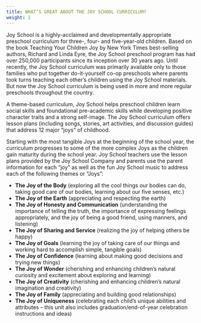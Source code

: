 ```yaml
---
title: WHAT’S GREAT ABOUT THE JOY SCHOOL CURRICULUM?
weight: 1
---
```

Joy School is a highly-acclaimed and developmentally appropriate preschool curriculum for three-, four- and five-year-old children. Based on the book Teaching Your Children Joy by New York Times best-selling authors, Richard and Linda Eyre, the Joy School preschool program has had over 250,000 participants since its inception over 30 years ago. Until recently, the Joy School curriculum was primarily available only to those families who put together do-it-yourself co-op preschools where parents took turns teaching each other’s children using the Joy School materials. But now the Joy School curriculum is being used in more and more regular preschools throughout the country.

A theme-based curriculum, Joy School helps preschool children learn social skills and foundational pre-academic skills while developing positive character traits and a strong self-image.  The Joy School curriculum offers lesson plans (including songs, stories, art activities, and discussion guides) that address 12 major “joys” of childhood.

Starting with the most tangible Joys at the beginning of the school year, the curriculum progresses to some of the more complex Joys as the children gain maturity during the school year. Joy School teachers use the lesson plans provided by the Joy School Company and parents use the parent information for each “joy” as well as the fun Joy School music to address each of the following themes or “Joys”:

* **The Joy of the Body** (exploring all the cool things our bodies can do, taking good care of our bodies, learning about our five senses, etc.)
* **The Joy of the Earth** (appreciating and respecting the earth)
* **The Joy of Honesty and Communication** (understanding the importance of telling the truth, the importance of expressing feelings appropriately, and the joy of being a good friend, using manners, and listening)
* **The Joy of Sharing and Service** (realizing the joy of helping others be happy)
* **The Joy of Goals** (learning the joy of taking care of our things and working hard to accomplish simple, tangible goals)
* **The Joy of Confidence** (learning about making good decisions and trying new things)
* **The Joy of Wonder** (cherishing and enhancing children’s natural curiosity and excitement about exploring and learning)
* **The Joy of Creativity** (cherishing and enhancing children’s natural imagination and creativity)
* **The Joy of Family** (appreciating and building good relationships)
* **The Joy of Uniqueness** (celebrating each child’s unique abilities and attributes – this unit also includes graduation/end-of-year celebration instructions and ideas)